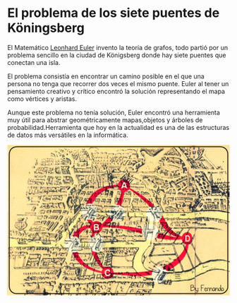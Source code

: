 # El problema de los siete puentes de Köningsberg

El Matemático [Leonhard Euler](..\Mencion\Leonhard_Euler.md) invento la teoría de grafos, todo partió por un problema sencillo en la ciudad de Königsberg donde hay siete puentes que conectan una isla.

El problema consistía en encontrar un camino posible en el que una persona no tenga que recorrer dos veces el mismo puente. Euler al tener un pensamiento creativo y crítico encontró la solución representando el mapa como vértices y aristas.

Aunque este problema no tenía solución, Euler encontró una herramienta muy útil para abstrar geométricamente mapas,objetos y árboles de probabilidad.Herramienta que hoy en la actualidad es una de las estructuras de datos más versátiles en la informática.

![Puentes de Köningsberg](puentes.png)
